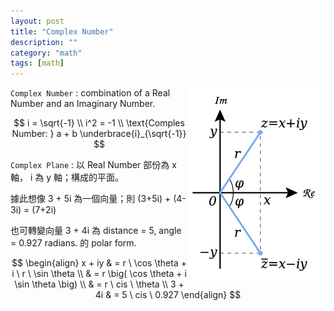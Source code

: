 ```yaml
---
layout: post
title: "Complex Number"
description: ""
category: "math"
tags: [math]
---
```


<script type="text/javascript" async
  src="https://cdn.mathjax.org/mathjax/latest/MathJax.js?config=TeX-MML-AM_CHTML">
</script>

<script type="text/x-mathjax-config">
MathJax.Hub.Config({
  displayAlign: "left",
  displayIndent: "2em",
  tex2jax: {inlineMath: [['$','$'], ['\\(','\\)']]}
});
</script>

<img src="/assets/img/2014/img_complex_plane.png" style="float:right;" />

`Complex Number` : combination of a Real Number and an Imaginary Number.

$$
i = \sqrt{-1} \\
i^2 = -1 \\
\text{Comples Number: } a + b \underbrace{i}_{\sqrt{-1}}
$$

`Complex Plane` : 以 Real Number 部份為 x 軸， i 為 y 軸；構成的平面。

據此想像 3 + 5i 為一個向量；則 (3+5i) + (4-3i) = (7+2i)

也可轉變向量 3 + 4i 為 distance = 5, angle = 0.927 radians. 的 polar form.

$$
\begin{align}
x + iy & = r \ \cos \theta + i \ r \ \sin \theta \\
       & = r \big( \cos \theta + i \sin \theta \big) \\
       & = r \ cis \ \theta \\
3 + 4i & = 5 \ cis \ 0.927       
\end{align}
$$
